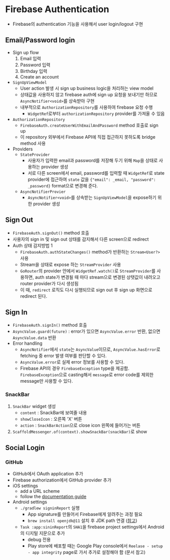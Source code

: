 # Firebase Authentication

- Firebase의 authentication 기능을 사용해서 user login/logout 구현

## Email/Password login

- Sign up flow
  1. Email 입력
  2. Password 입력
  3. Birthday 입력
  4. Create an account
- `SignUpViewModel`
  - User action 발생 시 sign up business logic을 처리하는 view model
  - 상태값을 사용하지 않고 firebase auth에 sign up 요청을 보내기만 하므로 `AsyncNotifier<void>`를 상속받아 구현
  - 내부적으로 `AuthorizationRepository`를 사용하여 firebase 요청 수행
    - `WidgetRef`로부터 `authorizationRepository` provider를 가져올 수 있음
- `AuthorizationRepository`
  - `FirebaseAuth.createUserWithEmailAndPassword` method 호출로 sign up
  - 이 repository 외부에서 Firebase API에 직접 접근하지 못하도록 bridge method 사용
- Providers
  - `StateProvider`
    - 사용자가 입력한 email과 password를 저장해 두기 위해 `Map`을 상태로 사용하는 provider 생성
    - 서로 다른 screen에서 email, password를 입력할 때 `WidgetRef`로 state provider에 접근하여 `state` 값을 `{"email": _email, "password": _password}` format으로 변경해 준다.
  - `AsyncNotifierProvier`
    - `AsyncNotifier<void>`를 상속받는 `SignUpViewModel`을 expose하기 위한 provider 생성

## Sign Out

- `FirebaseAuth.signOut()` method 호출
- 사용자의 sign in 및 sign out 상태를 감지해서 다른 screen으로 redirect
- Auth 상태 감지방법 1
  - `FirebaseAuth.authStateChanges()` method가 반환하는 `Stream<User?>` 사용
  - Stream을 상태로 expose 하는 `StreamProvider` 사용
  - `GoRouter`의 provider 안에서 `WidgetRef.watch()`로 `StreamProvider`를 사용하면, auth state가 변경될 때 마다 stream으로 변경된 상탯값이 내려오고 router provider가 다시 생성됨
  - 이 때, `redirect` 로직도 다시 실행되므로 sign out 후 sign up 화면으로 redirect 된다.

## Sign In

- `FirebaseAuth.signIn()` method 호출
- `AsyncValue.guard(future)` : error가 있으면 `AsyncValue.error` 반환, 없으면 `AsyncValue.data` 반환
- Error handling
  - `AsyncNotifier`에서 `state`는 `AsyncValue`이므로, `AsyncValue.hasError`로 fetching 중 error 발생 여부를 판단할 수 있다.
  - `AsyncValue.error`로 실제 error 정보를 사용할 수 있다.
  - Firebase API의 경우 `FirebaseException` type을 제공함. `FirebaseException`으로 casting해서 `message`로 error code를 제외한 message만 사용할 수 있다.

### SnackBar

1. `SnackBar` widget 생성
   - `content` : SnackBar에 보여줄 내용
   - `showCloseIcon` : 오른쪽 'X' 버튼
   - `action` : `SnackBarAction`으로 close icon 왼쪽에 들어가는 버튼
2. `ScaffoldMessenger.of(context).showSnackBar(snackBar)`로 show

## Social Login

### GitHub

- GitHub에서 OAuth application 추가
- Firebase authorization에서 GitHub provider 추가
- iOS settings
  - add a URL scheme
  - follow the [documentation guide](https://firebase.google.com/docs/auth/ios/github-auth?hl=en#handle_the_sign-in_flow_with_the_firebase_sdk)
- Android settings
  - `./gradlew signinReport` 실행
    - App signature를 만들어서 Firebase에게 알려주는 과정 필요
    - `brew install openjdk@11` 설치 후 JDK path 연결 ([참고](https://formulae.brew.sh/formula/openjdk@11))
  - `Task :app:sininReport`의 `SHA1`을 firebase project settings에서 Android의 디지털 지문으로 추가
    - debug 전용
    - Play store에 배포할 때는 Google Play console에서 `Reelase - setup - app integrity` page로 가서 추가로 설정해야 함 (문서 참고)
